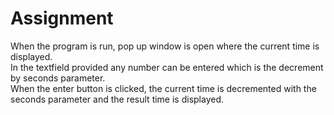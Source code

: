 # Assignment

When the program is run, pop up window is open where the current time is displayed.<br>
In the textfield provided any number can be entered which is the decrement by seconds parameter.<br>
When the enter button is clicked, the current time is decremented with the seconds parameter and the result time is displayed.
